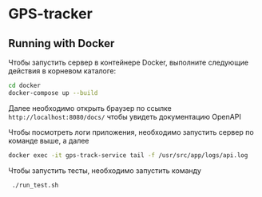 # GPS-tracker

## Running with Docker

Чтобы запустить сервер в контейнере Docker, выполните следующие действия в корневом каталоге:
```bash
cd docker
docker-compose up --build
```

Далее необходимо открыть браузер по ссылке `http://localhost:8080/docs/` чтобы увидеть документацию OpenAPI

Чтобы посмотреть логи приложения, необходимо запустить сервер по команде выше, а далее
```bash
docker exec -it gps-track-service tail -f /usr/src/app/logs/api.log
```

Чтобы запустить тесты, необходимо запустить команду

```bash
 ./run_test.sh 
```